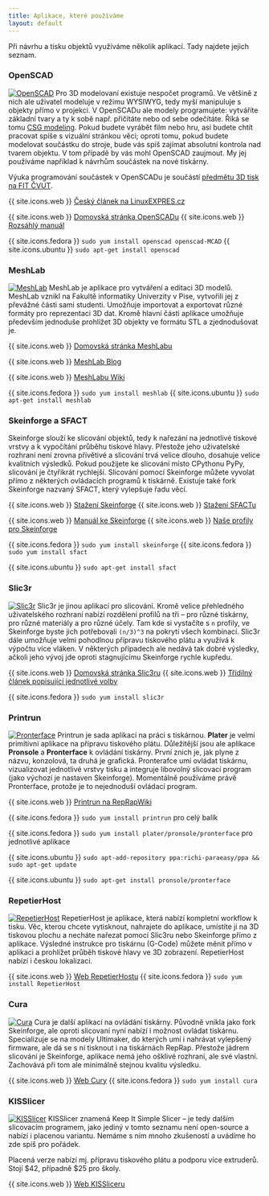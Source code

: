 ```yaml
---
title: Aplikace, které používáme
layout: default
---
```


Při návrhu a tisku objektů využíváme několik aplikací. Tady najdete jejich seznam.

### OpenSCAD
[![OpenSCAD](images/screens/openscad_thumb.png)](images/screens/openscad.png) Pro 3D modelovaní existuje nespočet programů. Ve většině z nich ale uživatel modeluje v režimu WYSIWYG, tedy myší manipuluje s objekty přímo v projekci. V OpenSCADu ale modely programujete: vytváříte základní tvary a ty k sobě např. přičítáte nebo od sebe odečítáte. Říká se tomu [CSG modeling](http://en.wikipedia.org/wiki/Constructive_solid_geometry). Pokud budete vyrábět film nebo hru, asi budete chtít pracovat spíše s vizuální stránkou věci; oproti tomu, pokud budete modelovat součástku do stroje, bude vás spíš zajímat absolutní kontrola nad tvarem objektu. V tom případě by vás mohl OpenSCAD zaujmout. My jej používáme například k návrhům součástek na nové tiskárny.

Výuka programování součástek v OpenSCADu je součástí [předmětu 3D tisk na FIT ČVUT](vyuka).

{{ site.icons.web }} [Český článek na LinuxEXPRES.cz](http://www.linuxexpres.cz/software/openscad-programujte-3d-modely-wysiwym)

{{ site.icons.web }} [Domovská stránka OpenSCADu](http://www.openscad.org/)
{{ site.icons.web }} [Rozsáhlý manuál](http://en.wikibooks.org/wiki/OpenSCAD_User_Manual)

{{ site.icons.fedora }} `sudo yum install openscad openscad-MCAD`
{{ site.icons.ubuntu }} `sudo apt-get install openscad`

### MeshLab
[![MeshLab](images/screens/meshlab_thumb.png)](images/screens/meshlab.png) MeshLab je aplikace pro vytváření a editaci 3D modelů. MeshLab vznikl na Fakultě informatiky Univerzity v Pise, vytvořili jej z převážné části sami studenti. Umožňuje importovat a exportovat různé formáty pro reprezentaci 3D dat. Kromě hlavní části aplikace umožňuje především jednoduše prohlížet 3D objekty ve formátu STL a zjednodušovat je.

{{ site.icons.web }} [Domovská stránka MeshLabu](http://meshlab.sourceforge.net/)

{{ site.icons.web }} [MeshLab Blog](http://meshlabstuff.blogspot.com/)

{{ site.icons.web }} [MeshLabu Wiki](https://sourceforge.net/apps/mediawiki/meshlab)

{{ site.icons.fedora }} `sudo yum install meshlab`
{{ site.icons.ubuntu }} `sudo apt-get install meshlab`

### Skeinforge a SFACT
Skeinforge slouží ke slicování objektů, tedy k nařezání na jednotlivé tiskové vrstvy a k vypočítání průběhu tiskové hlavy. Přestože jeho uživatelské rozhraní není zrovna přívětivé a slicování trvá velice dlouho, dosahuje velice kvalitních výsledků. Pokud použijete ke slicování místo CPythonu PyPy, slicování je čtyřikrát rychlejší. Slicování pomocí Skeinforge můžete vyvolat přímo z některých ovládacích programů k tiskárně. Existuje také fork Skeinforge nazvaný SFACT, který vylepšuje řadu věcí.

{{ site.icons.web }} [Stažení Skeinforge](http://fabmetheus.crsndoo.com/)
{{ site.icons.web }} [Stažení SFACTu](http://www.reprapfordummies.net/)

{{ site.icons.web }} [Manuál ke Skeinforge](http://fabmetheus.crsndoo.com/wiki/index.php/Skeinforge)
{{ site.icons.web }} [Naše profily pro Skeinforge](https://github.com/3DprintFIT/3dprintfit.github.com)

{{ site.icons.fedora }} `sudo yum install skeinforge`
{{ site.icons.fedora }} `sudo yum install sfact`

{{ site.icons.ubuntu }} `sudo apt-get install sfact`

### Slic3r
[![Slic3r](images/screens/slic3r_thumb.png)](images/screens/slic3r.png) Slic3r je jinou aplikací pro slicování. Kromě velice přehledného uživatelského rozhraní nabízí rozdělení profilů na tři &ndash; pro různé tiskárny, pro různé materiály a pro různé účely. Tam kde si vystačíte s `n` profily, ve Skeinforge byste jich potřebovali `(n/3)^3` na pokrytí všech kombinací. Slic3r dále umožňuje velmi pohodlnou přípravu tiskového plátu a využívá k výpočtu více vláken. V některých případech ale nedává tak dobré výsledky, ačkoli jeho vývoj jde oproti stagnujícímu Skeinforge rychle kupředu.

{{ site.icons.web }} [Domovská stránka Slic3ru](http://slic3r.org/)
{{ site.icons.web }} [Třídílný článek popisující jednotlivé volby](http://richrap.blogspot.cz/2012/01/slic3r-is-nicer-part-1-settings-and.html)

{{ site.icons.fedora }} `sudo yum install slic3r`

### Printrun
[![Pronterface](images/screens/pronterface_thumb.png)](images/screens/pronterface.png) Printrun je sada aplikací na práci s tiskárnou. **Plater** je velmi primitivní aplikace na přípravu tiskového plátu. Důležitější jsou ale aplikace **Pronsole** a **Pronterface** k ovládání tiskárny. První znich je, jak plyne z názvu, konzolová, ta druhá je grafická. Pronterafce umí ovládat tiskárnu, vizualizovat jednotlivé vrstvy tisku a integruje libovolný slicovací program (jako výchozí je nastaven Skeinforge). Momentálně používáme právě Pronterface, protože je to nejednoduší ovládací program.

{{ site.icons.web }} [Printrun na RepRapWiki](http://reprap.org/wiki/Printrun)

{{ site.icons.fedora }} `sudo yum install printrun` pro celý balík

{{ site.icons.fedora }} `sudo yum install plater/pronsole/pronterface` pro jednotlivé aplikace

{{ site.icons.ubuntu }} `sudo apt-add-repository ppa:richi-paraeasy/ppa && sudo apt-get update`

{{ site.icons.ubuntu }} `sudo apt-get install pronsole/pronterface`

### RepetierHost
[![RepetierHost](images/screens/repetierhost_thumb.png)](images/screens/repetierhost.png) RepetierHost je aplikace, která nabízí kompletní workflow k tisku. Věc, kterou chcete vytisknout, nahrajete do aplikace, umístíte ji na 3D tiskovou plochu a necháte nařezat pomocí Slic3ru nebo Skeinforge přímo z aplikace. Výsledné instrukce pro tiskárnu (G-Code) můžete měnit přímo v aplikaci a prohlížet průběh tiskové hlavy ve 3D zobrazení. RepetierHost nabízí i českou lokalizaci.

{{ site.icons.web }} [Web RepetierHostu](http://www.repetier.com/documentation/repetier-host/)
{{ site.icons.fedora }} `sudo yum install RepetierHost`

### Cura
[![Cura](images/screens/cura_thumb.png)](images/screens/cura.png) Cura je další aplikací na ovládání tiskárny. Původně vnikla jako fork Skeinforge, ale oproti slicovaní nyní nabízí i možnost ovládat tiskárnu. Specializuje se na modely Ultimaker, do kterých umí i nahrávat vylepšený firmware, ale dá se s ní tisknout i na tiskárnách RepRap. Přestože jádrem slicování je Skeinforge, aplikace nemá jeho ošklivé rozhraní, ale své vlastní. Zachovává při tom ale minimálně stejnou kvalitu výsledku.

{{ site.icons.web }} [Web Cury](http://daid.github.com/Cura/)
{{ site.icons.fedora }} `sudo yum install cura`

### KISSlicer
[![KISSlicer](images/screens/kisslicer_thumb.png)](images/screens/kisslicer.png) KISSlicer znamená Keep It Simple Slicer &ndash; je tedy dalším slicovacím programem, jako jediný v tomto seznamu není open-source a nabízí i placenou variantu. Nemáme s ním mnoho zkušeností a uvádíme ho zde spíš pro pořádek.

Placená verze nabízí mj. přípravu tiskového plátu a podporu více extruderů. Stojí $42, případně $25 pro školy.

{{ site.icons.web }} [Web KISSliceru](http://www.kisslicer.com/)
